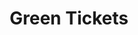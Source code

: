 ---
title: Green Tickets
url: 'https://greentickets.app/'
categories:
  - 97826809-ed97-424c-9c46-cedba824add8
description: >-
  Traveling is amazing, right? We completely agree! But you probably know that
  traveling can have a large climate impact. With Green Tickets you can take
  responsibility of your travel behaviour and reduce your footprint, while still
  enjoying everything that traveling has to offer.
image: null
twitter: greenticketsapp
instagram: greenticketsapp
blueprint: action

---